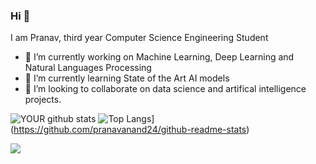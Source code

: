 
### Hi 👋
I am Pranav, third year Computer Science Engineering Student
- 🔭 I’m currently working on Machine Learning, Deep Learning and Natural Languages Processing
- 🌱 I’m currently learning State of the Art AI models
- 🤝 I’m looking to collaborate on data science and artifical intelligence projects. 

![YOUR github stats](https://github-readme-stats.vercel.app/api?username=pranavanand24)
![Top Langs](https://github-readme-stats.vercel.app/api/top-langs/?username=pranavanand24)](https://github.com/pranavanand24/github-readme-stats)

[<img src="https://img.shields.io/badge/linkedin-%230077B5.svg?&style=for-the-badge&logo=linkedin&logoColor=white" />](https://www.linkedin.com/in/pranavanand24/)

